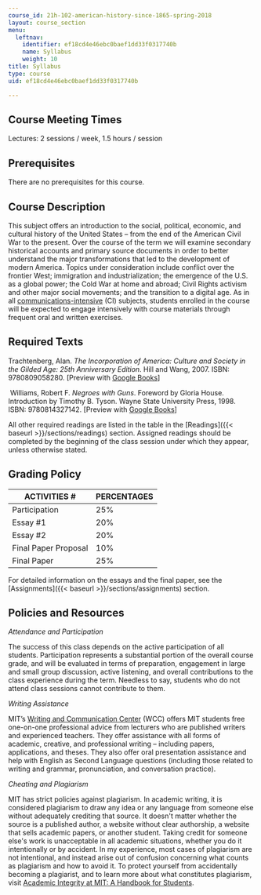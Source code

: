 ```yaml
---
course_id: 21h-102-american-history-since-1865-spring-2018
layout: course_section
menu:
  leftnav:
    identifier: ef18cd4e46ebc0baef1dd33f0317740b
    name: Syllabus
    weight: 10
title: Syllabus
type: course
uid: ef18cd4e46ebc0baef1dd33f0317740b

---
```


Course Meeting Times
--------------------

Lectures: 2 sessions / week, 1.5 hours / session

Prerequisites
-------------

There are no prerequisites for this course.

Course Description
------------------

This subject offers an introduction to the social, political, economic, and cultural history of the United States – from the end of the American Civil War to the present. Over the course of the term we will examine secondary historical accounts and primary source documents in order to better understand the major transformations that led to the development of modern America. Topics under consideration include conflict over the frontier West; immigration and industrialization; the emergence of the U.S. as a global power; the Cold War at home and abroad; Civil Rights activism and other major social movements; and the transition to a digital age. As in all [communications-intensive](https://registrar.mit.edu/registration-academics/academic-requirements/communication-requirement) (CI) subjects, students enrolled in the course will be expected to engage intensively with course materials through frequent oral and written exercises.

Required Texts
--------------

Trachtenberg, Alan. _The Incorporation of America: Culture and Society in the Gilded Age: 25th Anniversary Edition_. Hill and Wang, 2007. ISBN: 9780809058280. \[Preview with [Google Books](https://books.google.com/books?id=N1WYCn1GPJAC&pg=PAfrontcover#v=onepage&q&f=false)\]

 Williams, Robert F. _Negroes with Guns_. Foreword by Gloria House. Introduction by Timothy B. Tyson. Wayne State University Press, 1998. ISBN: 9780814327142. \[Preview with [Google Books](https://books.google.com/books?id=i4YiA0jWz4EC&pg=PAfrontcover#v=onepage&q&f=false)\]

All other required readings are listed in the table in the [Readings]({{< baseurl >}}/sections/readings) section. Assigned readings should be completed by the beginning of the class session under which they appear, unless otherwise stated.

Grading Policy
--------------

| ACTIVITIES # | PERCENTAGES |
| --- | --- |
| Participation | 25% |
| Essay #1 | 20% |
| Essay #2 | 20% |
| Final Paper Proposal | 10% |
| Final Paper | 25% 

For detailed information on the essays and the final paper, see the [Assignments]({{< baseurl >}}/sections/assignments) section.

Policies and Resources
----------------------

_Attendance and Participation_

The success of this class depends on the active participation of all students. Participation represents a substantial portion of the overall course grade, and will be evaluated in terms of preparation, engagement in large and small group discussion, active listening, and overall contributions to the class experience during the term. Needless to say, students who do not attend class sessions cannot contribute to them.

_Writing Assistance_

MIT’s [Writing and Communication Center](https://cmsw.mit.edu/writing-and-communication-center/) (WCC) offers MIT students free one-on-one professional advice from lecturers who are published writers and experienced teachers. They offer assistance with all forms of academic, creative, and professional writing – including papers, applications, and theses. They also offer oral presentation assistance and help with English as Second Language questions (including those related to writing and grammar, pronunciation, and conversation practice).

_Cheating and Plagiarism_

MIT has strict policies against plagiarism. In academic writing, it is considered plagiarism to draw any idea or any language from someone else without adequately crediting that source. It doesn't matter whether the source is a published author, a website without clear authorship, a website that sells academic papers, or another student. Taking credit for someone else's work is unacceptable in all academic situations, whether you do it intentionally or by accident. In my experience, most cases of plagiarism are not intentional, and instead arise out of confusion concerning what counts as plagiarism and how to avoid it. To protect yourself from accidentally becoming a plagiarist, and to learn more about what constitutes plagiarism, visit [Academic Integrity at MIT: A Handbook for Students](http://integrity.mit.edu/).